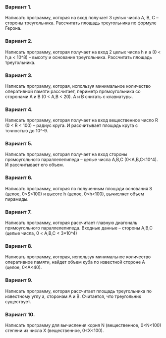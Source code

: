 ### Вариант 1.
Написать программу, которая на вход получает 3 целых числа A, B, C – стороны треугольника. Рассчитать площадь треугольника по формуле Герона.

### Вариант 2.
Написать программу, которая получает на вход 2 целых числа h и a (0 < h,a < 10^8) – высоту и основание треугольника. Рассчитать площадь треугольника.

### Вариант 3.
Написать программу, которая, используя минимальное количество оперативной памяти рассчитает, периметр прямоугольника со сторонами A и B (0 < A,B < 20). A и B считать с клавиатуры.

### Вариант 4.
Написать программу, которая получает на вход вещественное число R (0 < R < 100) – радиус круга. И рассчитывает площадь круга с точностью до 10^-9.

### Вариант 5.
Написать программу, которая получает на вход стороны прямоугольного параллелепипеда – целые числа A,B,C (0<A,B,C<10^4). И рассчитывает его объем.

### Вариант 6.
Написать программу, которая по полученным площади основания S (целое, 0<S<100) и высоте h (целое, 0<h<100), вычисляет объем пирамиды.

### Вариант 7.
Написать программу, которая рассчитает главную диагональ прямоугольного параллелепипеда. Входные данные – стороны A,B,C (целые числа, 0 < A,B,C < 3*10^4)

### Вариант 8.
Написать программу, которая, используя минимальное количество оперативное памяти, найдет объем куба по известной стороне A (целое, 0<A<40).

### Вариант 9.
Написать программу, которая рассчитает площадь треугольника по известному углу a, сторонам A и B. Считается, что треугольник существует.

### Вариант 10.
Написать программу для вычисления корня N (вещественное, 0<N<100) степени из числа X (вещественное, 0<X<100).
